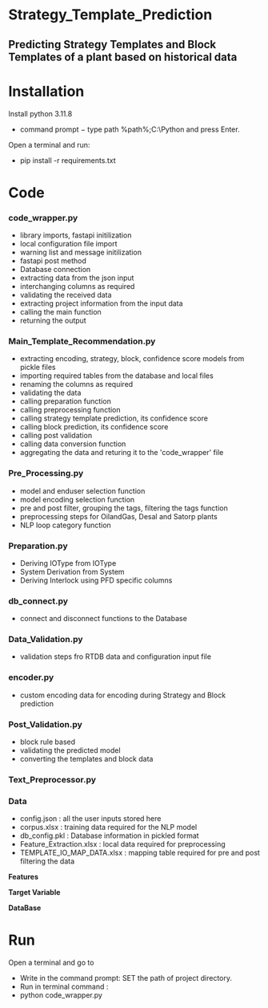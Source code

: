 # Strategy_Template_Prediction
## Predicting Strategy Templates and Block Templates of a plant based on historical data

# Installation
Install python 3.11.8
- command prompt − type path %path%;C:\Python and press Enter.

Open a terminal and run:
- pip install -r requirements.txt


# Code

### code_wrapper.py
- library imports, fastapi initilization
- local configuration file import
- warning list and message initilization
- fastapi post method
- Database connection
- extracting data from the json input
- interchanging columns as required
- validating the received data
- extracting project information from the input data
- calling the main function
- returning the output

### Main_Template_Recommendation.py
  - extracting encoding, strategy, block, confidence score models from pickle files
  -  importing required tables from the database and local files
  -  renaming the columns as required
  -  validating the data
  -  calling preparation function
  -  calling preprocessing function
  -  calling strategy template prediction, its confidence score
  -  calling block prediction, its confidence score
  - calling post validation
  - calling data conversion function
  - aggregating the data and returing it to the 'code_wrapper' file

### Pre_Processing.py

  - model and enduser selection function
  - model encoding selection function
  - pre and post filter, grouping the tags, filtering the tags function
  - preprocessing steps for OilandGas, Desal and Satorp plants
  - NLP loop category function
  

### Preparation.py

  - Deriving IOType from IOType
  - System Derivation from System
  - Deriving Interlock using PFD specific columns

### db_connect.py
  - connect and disconnect functions to the Database

### Data_Validation.py
  - validation steps fro RTDB data and configuration input file

### encoder.py
  - custom encoding data for encoding during Strategy and Block prediction

### Post_Validation.py
  - block rule based
  - validating the predicted model
  - converting  the templates and block data
### Text_Preprocessor.py

### Data

- config.json : all the user inputs stored here
- corpus.xlsx : training data required for the NLP model
- db_config.pkl : Database information in pickled format
- Feature_Extraction.xlsx : local data required for preprocessing
- TEMPLATE_IO_MAP_DATA.xlsx : mapping table required for pre and post filtering the data

**Features**


**Target Variable**


**DataBase**








# Run
Open a terminal and go to 
- Write in the command prompt: SET the path of project directory.
- Run in terminal command : 
- python code_wrapper.py





